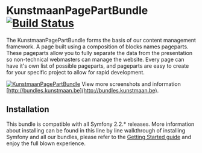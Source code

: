 # KunstmaanPagePartBundle [![Build Status](https://travis-ci.org/Kunstmaan/KunstmaanPagePartBundle.png?branch=master)](http://travis-ci.org/Kunstmaan/KunstmaanPagePartBundle)

The KunstmaanPagePartBundle forms the basis of our content management framework. A page built using a composition of blocks names pageparts. These pageparts allow you to fully separate the data from the presentation so non-technical webmasters can manage the website. Every page can have it's own list of possible pageparts, and pageparts are easy to create for your specific project to allow for rapid development.

[![KunstmaanPagePartBundle](http://bundles.kunstmaan.be/bundles/kunstmaankunstmaanbundles/img/general/screens/content.png)](http://bundles.kunstmaan.be)
View more screenshots and information [http://bundles.kunstmaan.be](http://bundles.kunstmaan.be).

## Installation

This bundle is compatible with all Symfony 2.2.* releases. More information about installing can be found in this line by line walkthrough of installing Symfony and all our bundles, please refer to the [Getting Started guide](http://bundles.kunstmaan.be/doc/01_GettingStarted.html) and enjoy the full blown experience.
